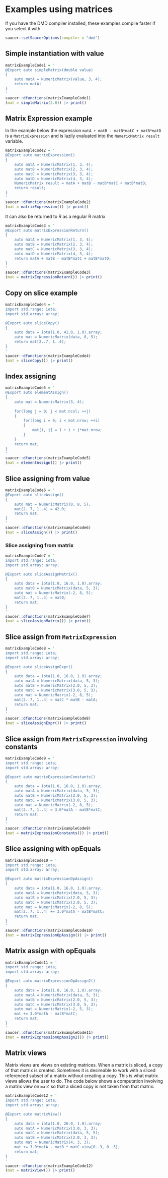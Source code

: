# Examples using matrices

If you have the DMD compiler installed, these examples compile faster if you select it with

```r
saucer::setSaucerOptions(compiler = "dmd")
```

## Simple instantiation with value

```r
matrixExampleCode1 = '
@Export auto simpleMatrix(double value)
{
    auto matA = NumericMatrix(value, 3, 4);
    return matA;
}
'
saucer::dfunctions(matrixExampleCode1)
(mat = simpleMatrix(3.0)) |> print()
```

## Matrix Expression example

In the example below the expression `matA + matB - matB*matC + matB*matD` is
a `MatrixExpression` and is lazily evaluated into the `NumericMatrix result`
variable. 


```r
matrixExampleCode2 = '
@Export auto matrixExpression()
{
    auto matA = NumericMatrix(1, 3, 4);
    auto matB = NumericMatrix(2, 3, 4);
    auto matC = NumericMatrix(3, 3, 4);
    auto matD = NumericMatrix(4, 3, 4);
    NumericMatrix result = matA + matB - matB*matC + matB*matD;
    return result;
}
'
saucer::dfunctions(matrixExampleCode2)
(mat = matrixExpression()) |> print()
```

It can also be returned to R as a regular R matrix

```r
matrixExampleCode3 = '
@Export auto matrixExpressionReturn()
{
    auto matA = NumericMatrix(1, 3, 4);
    auto matB = NumericMatrix(2, 3, 4);
    auto matC = NumericMatrix(3, 3, 4);
    auto matD = NumericMatrix(4, 3, 4);
    return matA + matB - matB*matC + matB*matD;
}
'
saucer::dfunctions(matrixExampleCode3)
(mat = matrixExpressionReturn()) |> print()
```

## Copy on slice example

```r
matrixExampleCode4 = '
import std.range: iota;
import std.array: array;

@Export auto sliceCopy()
{
    auto data = iota(1.0, 41.0, 1.0).array;
    auto mat = NumericMatrix(data, 8, 5);
    return mat[2..7, 1..4];
}
'
saucer::dfunctions(matrixExampleCode4)
(mat = sliceCopy()) |> print()
```

## Index assigning

```r
matrixExampleCode5 = '
@Export auto elementAssign()
{
    auto mat = NumericMatrix(3, 4);
    
    for(long j = 0; j < mat.ncol; ++j)
    {
        for(long i = 0; i < mat.nrow; ++i)
        {
            mat[i, j] = 1 + i + j*mat.nrow;
        }
    }
    return mat;
}
'
saucer::dfunctions(matrixExampleCode5)
(mat = elementAssign()) |> print()
```

## Slice assigning from value

```r
matrixExampleCode6 = '
@Export auto sliceAssign()
{
    auto mat = NumericMatrix(0, 8, 5);
    mat[2..7, 1..4] = 42.0;
    return mat;
}
'
saucer::dfunctions(matrixExampleCode6)
(mat = sliceAssign()) |> print()
```

### Slice assigning from matrix

```r
matrixExampleCode7 = '
import std.range: iota;
import std.array: array;

@Export auto sliceAssignMatrix()
{
    auto data = iota(1.0, 16.0, 1.0).array;
    auto mat0 = NumericMatrix(data, 5, 3);
    auto mat = NumericMatrix(-2, 8, 5);
    mat[2..7, 1..4] = mat0;
    return mat;
}
'
saucer::dfunctions(matrixExampleCode7)
(mat = sliceAssignMatrix()) |> print()
```

## Slice assign from `MatrixExpression`


```r
matrixExampleCode8 = '
import std.range: iota;
import std.array: array;

@Export auto sliceAssignExpr()
{
    auto data = iota(1.0, 16.0, 1.0).array;
    auto matA = NumericMatrix(data, 5, 3);
    auto matB = NumericMatrix(2.0, 5, 3);
    auto matC = NumericMatrix(3.0, 5, 3);
    auto mat = NumericMatrix(-2, 8, 5);
    mat[2..7, 1..4] = matC * matB - matA;
    return mat;
}
'
saucer::dfunctions(matrixExampleCode8)
(mat = sliceAssignExpr()) |> print()
```

## Slice assign from `MatrixExpression` involving constants

```r
matrixExampleCode9 = '
import std.range: iota;
import std.array: array;

@Export auto matrixExpressionConstants()
{
    auto data = iota(1.0, 16.0, 1.0).array;
    auto matA = NumericMatrix(data, 5, 3);
    auto matB = NumericMatrix(2.0, 5, 3);
    auto matC = NumericMatrix(3.0, 5, 3);
    auto mat = NumericMatrix(-2, 8, 5);
    mat[2..7, 1..4] = 3.0*matA - matB*matC;
    return mat;
}
'
saucer::dfunctions(matrixExampleCode9)
(mat = matrixExpressionConstants()) |> print()
```

## Slice assigning with opEquals

```r
matrixExampleCode10 = '
import std.range: iota;
import std.array: array;

@Export auto matrixExpressionOpAssign()
{
    auto data = iota(1.0, 16.0, 1.0).array;
    auto matA = NumericMatrix(data, 5, 3);
    auto matB = NumericMatrix(2.0, 5, 3);
    auto matC = NumericMatrix(3.0, 5, 3);
    auto mat = NumericMatrix(-2, 8, 5);
    mat[2..7, 1..4] += 3.0*matA - matB*matC;
    return mat;
}
'
saucer::dfunctions(matrixExampleCode10)
(mat = matrixExpressionOpAssign()) |> print()
```

## Matrix assign with opEquals


```r
matrixExampleCode11 = '
import std.range: iota;
import std.array: array;

@Export auto matrixExpressionOpAssign2()
{
    auto data = iota(1.0, 16.0, 1.0).array;
    auto matA = NumericMatrix(data, 5, 3);
    auto matB = NumericMatrix(2.0, 5, 3);
    auto matC = NumericMatrix(3.0, 5, 3);
    auto mat = NumericMatrix(-2, 5, 3);
    mat += 3.0*matA - matB*matC;
    return mat;
}
'
saucer::dfunctions(matrixExampleCode11)
(mat = matrixExpressionOpAssign2()) |> print()
```

## Matrix views

Matrix views are views on existing matrices. When a matrix is sliced,
a copy of that matrix is created. Sometimes it is desireable to work with
a sliced referenced subset of a matrix without creating a copy. This is what 
matrix views allows the user to do. The code below shows a computation involving
a matrix view on `matC` so that a sliced copy is not taken from that matrix:

```r
matrixExampleCode12 = '
import std.range: iota;
import std.array: array;

@Export auto matrixView()
{
    auto data = iota(1.0, 26.0, 1.0).array;
    auto matA = NumericMatrix(3.0, 3, 3);
    auto matC = NumericMatrix(data, 5, 5);
    auto matB = NumericMatrix(2.0, 3, 3);
    auto mat = NumericMatrix(4, 3, 3);
    mat += 3.0*matA - matB * matC.view[0..3, 0..3];
    return mat;
}
'
saucer::dfunctions(matrixExampleCode12)
(mat = matrixView()) |> print()
```

